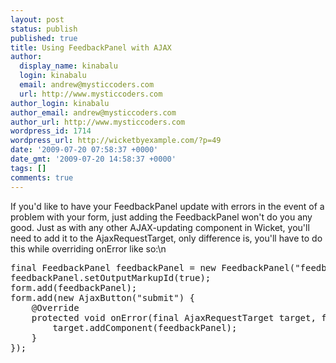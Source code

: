 ```yaml
---
layout: post
status: publish
published: true
title: Using FeedbackPanel with AJAX
author:
  display_name: kinabalu
  login: kinabalu
  email: andrew@mysticcoders.com
  url: http://www.mysticcoders.com
author_login: kinabalu
author_email: andrew@mysticcoders.com
author_url: http://www.mysticcoders.com
wordpress_id: 1714
wordpress_url: http://wicketbyexample.com/?p=49
date: '2009-07-20 07:58:37 +0000'
date_gmt: '2009-07-20 14:58:37 +0000'
tags: []
comments: true
---
```

If you'd like to have your FeedbackPanel update with errors in the event of a problem with your form, just adding the FeedbackPanel won't do you any good.  Just as with any other AJAX-updating component in Wicket, you'll need to add it to the AjaxRequestTarget, only difference is, you'll have to do this while overriding onError like so:<a id="more"></a><a id="more-1714"></a>\n
<pre lang="java" colla="+">
final FeedbackPanel feedbackPanel = new FeedbackPanel("feedbackPanel");
feedbackPanel.setOutputMarkupId(true);
form.add(feedbackPanel);
form.add(new AjaxButton("submit") {
    @Override
    protected void onError(final AjaxRequestTarget target, final Form form) {
        target.addComponent(feedbackPanel);
    }
});
</pre>

